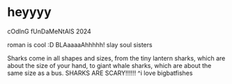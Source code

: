 # heyyyy 
cOdInG fUnDaMeNtAlS 2024

roman is cool
:D
BLAaaaaAhhhhh!
slay soul sisters

Sharks come in all shapes and sizes, from the tiny lantern sharks, which are about the size of your hand, to giant whale sharks, which are about the same size as a bus.
SHARKS ARE SCARY!!!!!!
^i love bigbatfishes
